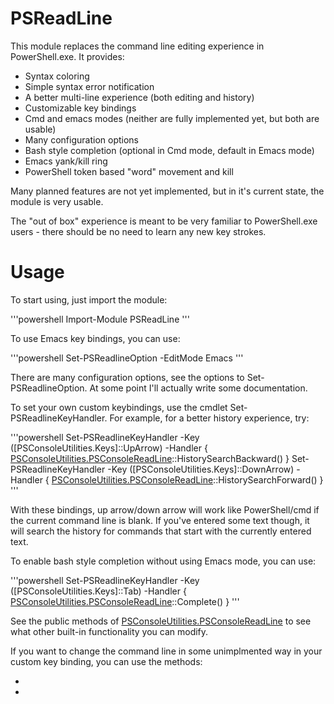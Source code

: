 PSReadLine
==========

This module replaces the command line editing experience in PowerShell.exe.
It provides:

* Syntax coloring
* Simple syntax error notification
* A better multi-line experience (both editing and history)
* Customizable key bindings
* Cmd and emacs modes (neither are fully implemented yet, but both are usable)
* Many configuration options
* Bash style completion (optional in Cmd mode, default in Emacs mode)
* Emacs yank/kill ring
* PowerShell token based "word" movement and kill

Many planned features are not yet implemented, but in it's current state, the module is very usable.

The "out of box" experience is meant to be very familiar to PowerShell.exe users - there should be no need to learn any new key strokes.

Usage
=====

To start using, just import the module:

'''powershell
Import-Module PSReadLine
'''

To use Emacs key bindings, you can use:

'''powershell
Set-PSReadlineOption -EditMode Emacs
'''

There are many configuration options, see the options to Set-PSReadlineOption.  At some point I'll actually write some documentation.

To set your own custom keybindings, use the cmdlet Set-PSReadlineKeyHandler.  For example, for a better history experience, try:

'''powershell
Set-PSReadlineKeyHandler -Key ([PSConsoleUtilities.Keys]::UpArrow) -Handler { 
    [PSConsoleUtilities.PSConsoleReadLine]::HistorySearchBackward() }
Set-PSReadlineKeyHandler -Key ([PSConsoleUtilities.Keys]::DownArrow) -Handler { 
    [PSConsoleUtilities.PSConsoleReadLine]::HistorySearchForward() }
'''

With these bindings, up arrow/down arrow will work like PowerShell/cmd if the current command line is blank.  If you've entered some text though, it will search the history for commands that start with the currently entered text.

To enable bash style completion without using Emacs mode, you can use:

'''powershell
Set-PSReadlineKeyHandler -Key ([PSConsoleUtilities.Keys]::Tab) -Handler { 
    [PSConsoleUtilities.PSConsoleReadLine]::Complete() }
'''

See the public methods of [PSConsoleUtilities.PSConsoleReadLine] to see what other built-in functionality you can modify.

If you want to change the command line in some unimplmented way in your custom key binding, you can use the methods:

* [PSConsoleUtilities.PSConsoleReadLine]::GetBufferState
* [PSConsoleUtilities.PSConsoleReadLine]::SetBufferState

